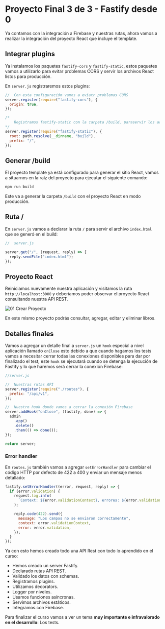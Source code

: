 # Proyecto Final 3 de 3 - Fastify desde 0

Ya contamos con la integración a Firebase y nuestras rutas, ahora vamos a realizar la integración del proyecto React que incluye el template.

## Integrar plugins

Ya instalamos los paquetes `fastify-cors` y `fastify-static`, estos paquetes vamos a utilizarlo para evitar problemas CORS y servir los archivos React listos para producción.

En `server.js` registraremos estos plugins:

```js
//  Con esta configuración vamos a eviatr problemas CORS
server.register(require("fastify-cors"), {
  origin: true,
});

/*
    Registramos fastify-static con la carpeta /build, paraservir los archivos a partir de ese directorio. /build lo vamos a crear más adelante
*/
server.register(require("fastify-static"), {
  root: path.resolve(__dirname, "build"),
  prefix: "/",
});
```

## Generar /build

El proyecto template ya está configurado para generar el sitio React, vamos a situarnos en la raíz del proyecto para ejecutar el siguiente comando:

```sh
npm run build
```

Este va a generar la carpeta `/build` con el proyecto React en modo producción.

## Ruta /

En `server.js` vamos a declarar la ruta `/` para servir el archivo `index.html` que se generó en el build:

```js
//  server.js

server.get("/", (request, reply) => {
  reply.sendFile("index.html");
});
```

## Proyecto React

Reiniciamos nuevamente nuestra aplicación y visitamos la ruta `http://localhost:3000` y deberiamos poder observar el proyecto React consultando nuestra API REST.

![01 Crear Proyecto](https://artisanfront.s3-us-west-2.amazonaws.com/firebase-pasos/demo-react.png)

En este mismo proyecto podrás consultar, agregar, editar y eliminar libros.

## Detalles finales

Vamos a agregar un detalle final a `server.js` un `hook` especial a nivel aplicación llamado `onClose` esto debido a que cuando hagamos los tests vamos a necesitar cerrar todas las conexiones disponibles para dar por finalizado el test, este `hook` se ejecutará cuando se detenga la ejecución de Fastify y lo que haremos será cerrar la conexión Firebase:

```js
//server.js

//  Nuestras rutas API
server.register(require("./routes"), {
  prefix: "/api/v1",
});

//  Nuestro hook donde vamos a cerrar la conexión Firebase
server.addHook("onClose", (fastify, done) => {
  admin
    .app()
    .delete()
    .then(() => done());
});

return server;
```

### Error handler

En `routes.js` también vamos a agregar `setErrorHandler` para cambiar el código HTTP por defecto de 422 a 400 y enviar un mensaje menos detallado:

```js
fastify.setErrorHandler((error, request, reply) => {
  if (error.validation) {
    request.log.info(
      `Context: ${error.validationContext}, errores: ${error.validation}`
    );

    reply.code(422).send({
      message: "Los campos no se enviaron correctamente",
      context: error.validationContext,
      error: error.validation,
    });
  }
});
```

Ya con esto hemos creado todo una API Rest con todo lo aprendido en el curso:

- Hemos creado un server Fastify.
- Declarado rutas API REST.
- Validado los datos con schemas.
- Registramos plugins.
- Utilizamos decorators.
- Logger por niveles.
- Usamos funciones asíncronas.
- Servimos archivos estáticos.
- Integramos con Firebase.

Para finalizar el curso vamos a ver un tema **muy importante e infravalorado en el desarrollo**: Los tests.
